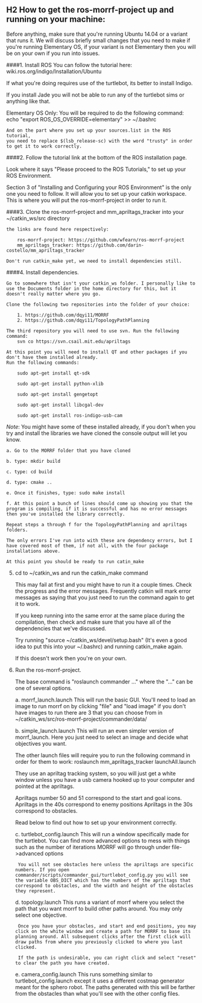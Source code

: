 ## H2 How to get the ros-morrf-project up and running on your machine:

Before anything, make sure that you're running Ubuntu 14.04 or a variant that runs it. We will discuss briefly small changes that you need to make if you're running Elementary OS, if your variant is not Elementary then you will be on your own if you run into issues.

####1. Install ROS
You can follow the tutorial here: wiki.ros.org/indigo/Installation/Ubuntu

If what you're doing requires use of the turtlebot, its better to install Indigo.

If you install Jade you will not be able to run any of the turtlebot sims or anything like that.

Elementary OS Only:
    You will be required to do the following command: echo "export ROS_OS_OVERRIDE=elementary" >> ~/.bashrc

    And on the part where you set up your sources.list in the ROS tutorial,
    you need to replace $(lsb_release-sc) with the word "trusty" in order to get it to work correctly.

####2. Follow the tutorial link at the bottom of the ROS installation page.

Look where it says "Please proceed to the ROS Tutorials," to set up your ROS Environment.

Section 3 of "Installing and Configuring your ROS Environment" is the only one you need to follow.
It will allow you to set up your catkin workspace.
This is where you will put the ros-morrf-project in order to run it.


####3. Clone the ros-morrf-project and mm_apriltags_tracker into your ~/catkin_ws/src directory

    the links are found here respectively:

        ros-morrf-project: https://github.com/wfearn/ros-morrf-project
        mm_apriltags_tracker: https://github.com/darin-costello/mm_apriltags_tracker

    Don't run catkin_make yet, we need to install dependencies still.

####4. Install dependencies.

    Go to somewhere that isn't your catkin_ws folder. I personally like to use the Documents folder in the home directory for this, but it doesn't really matter where you go.

    Clone the following two repositories into the folder of your choice:

        1. https://github.com/dqyi11/MORRF
        2. https://github.com/dqyi11/TopologyPathPlanning

    The third repository you will need to use svn. Run the following command:
        svn co https://svn.csail.mit.edu/apriltags

    At this point you will need to install QT and other packages if you don't have them installed already.
    Run the following commands:

        sudo apt-get install qt-sdk

        sudo apt-get install python-xlib

        sudo apt-get install gengetopt

        sudo apt-get install libcgal-dev

        sudo apt-get install ros-indigo-usb-cam

   *Note*: You might have some of these installed already, if you don't when you try and install the libraries we have cloned the console output will let you know.

    a. Go to the MORRF folder that you have cloned

    b. type: mkdir build

    c. type: cd build

    d. type: cmake ..

    e. Once it finishes, type: sudo make install

    f. At this point a bunch of lines should come up showing you that the program is compiling, if it is successful and has no error messages then you've installed the library correctly.

    Repeat steps a through f for the TopologyPathPlanning and apriltags folders.

    The only errors I've run into with these are dependency errors, but I have covered most of them, if not all, with the four package installations above.

    At this point you should be ready to run catin_make

5. cd to ~/catkin_ws and run the catkin_make command

    This may fail at first and you might have to run it a couple times. Check the progress and the error messages.
    Frequently catkin will mark error messages as saying that you just need to run the command again to get it to work.

    If you keep running into the same error at the same place during the compilation, then check and make sure that you have all of the dependencies that we've discussed.

    Try running "source ~/catkin_ws/devel/setup.bash" (It's even a good idea to put this into your ~/.bashrc) and running catkin_make again.

    If this doesn't work then you're on your own.

6. Run the ros-morrf-project.

    The base command is "roslaunch commander ..." where the "..." can be one of several options.

    a. morrf_launch.launch
        This will run the basic GUI. You'll need to load an image to run morrf on by clicking "file" and "load image"
        if you don't have images to run there are 3 that you can choose from in ~/catkin_ws/src/ros-morrf-project/commander/data/

    b. simple_launch.launch
        This will run an even simpler version of morrf_launch. Here you just need to select an image and decide what objectives you want.

    The other launch files will require you to run the following command in order for them to work:
        roslaunch mm_apriltags_tracker launchAll.launch

    They use an apriltag tracking system, so you will just get a white window unless you have a usb camera hooked up to your computer and pointed at the apriltags.

    Apriltags number 50 and 51 correspond to the start and goal icons.
    Apriltags in the 40s correspond to enemy positions
    Apriltags in the 30s correspond to obstacles.

    Read below to find out how to set up your environment correctly.

    c. turtlebot_config.launch
        This will run a window specifically made for the turtlebot. You can find more advanced options to mess with things such as the number of iterations MORRF will go through under file->advanced options

        You will not see obstacles here unless the apriltags are specific numbers. If you open commander/scripts/commander_gui/turtlebot_config.py you will see the variable OBS_DICT which has the numbers of the apriltags that correspond to obstacles, and the width and height of the obstacles they represent.

    d. topology.launch
        This runs a variant of morrf where you select the path that you want morrf to build other paths around. You may only select one objective.

        Once you have your obstacles, and start and end positions, you may click on the white window and create a path for MORRF to base its planning around. All subsequent clicks after the first click will draw paths from where you previously clicked to where you last clicked.

        If the path is undesirable, you can right click and select "reset" to clear the path you have created.

    e. camera_config.launch
        This runs something similar to turtlebot_config.launch except it uses a different costmap generator meant for the sphero robot. The paths generated with this will be farther from the obstacles than what you'll see with the other config files.
